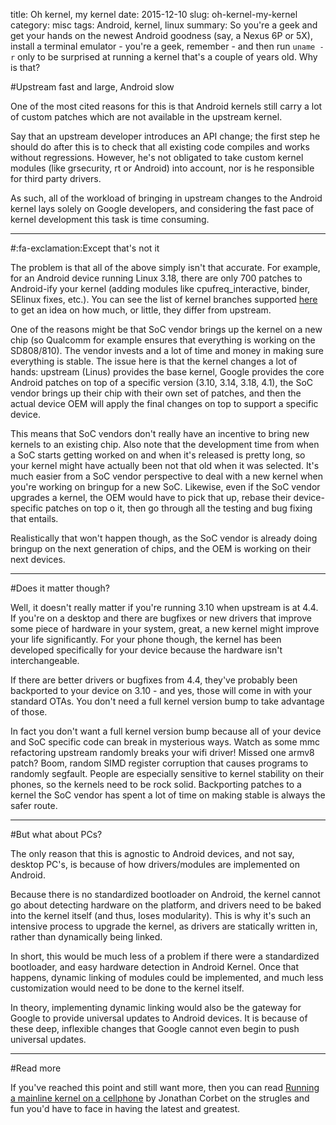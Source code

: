 title: Oh kernel, my kernel
date: 2015-12-10
slug: oh-kernel-my-kernel
category: misc
tags: Android, kernel, linux
summary: So you're a geek and get your hands on the newest Android goodness (say, a Nexus 6P or 5X), install a terminal emulator - you're a geek, remember - and then run `uname -r` only to be surprised at running a kernel that's a couple of years old. Why is that?

#Upstream fast and large, Android slow

One of the most cited reasons for this is that Android kernels still carry a lot of custom patches which are not available in the upstream kernel.

Say that an upstream developer introduces an API change; the first step he should do after this is to check that all existing code compiles and works without regressions. However, he's not obligated to take custom kernel modules (like grsecurity, rt or Android) into account, nor is he responsible for third party drivers.

As such, all of the workload of bringing in upstream changes to the Android kernel lays solely on Google developers, and considering the fast pace of kernel development this task is time consuming.

---

#:fa-exclamation:Except that's not it

The problem is that all of the above simply isn't that accurate. For example, for an Android device running Linux 3.18, there are only 700 patches to Android-ify your kernel (adding modules like cpufreq_interactive, binder, SElinux fixes, etc.). You can see the list of kernel branches supported [here][1] to get an idea on how much, or little, they differ from upstream.

One of the reasons might be that SoC vendor brings up the kernel on a new chip (so Qualcomm for example ensures that everything is working on the SD808/810). The vendor invests and a lot of time and money in making sure everything is stable. The issue here is that the kernel changes a lot of hands: upstream (Linus) provides the base kernel, Google provides the core Android patches on top of a specific version (3.10, 3.14, 3.18, 4.1), the SoC vendor brings up their chip with their own set of patches, and then the actual device OEM will apply the final changes on top to support a specific device.

This means that SoC vendors don't really have an incentive to bring new kernels to an existing chip. Also note that the development time from when a SoC starts getting worked on and when it's released is pretty long, so your kernel might have actually been not that old when it was selected. It's much easier from a SoC vendor perspective to deal with a new kernel when you're working on bringup for a new SoC. Likewise, even if the SoC vendor upgrades a kernel, the OEM would have to pick that up, rebase their device-specific patches on top o it, then go through all the testing and bug fixing that entails.

Realistically that won't happen though, as the SoC vendor is already doing bringup on the next generation of chips, and the OEM is working on their next devices.

---

#Does it matter though?

Well, it doesn't really matter if you're running 3.10 when upstream is at 4.4. If you're on a desktop and there are bugfixes or new drivers that improve some piece of hardware in your system, great, a new kernel might improve your life significantly. For your phone though, the kernel has been developed specifically for your device because the hardware isn't interchangeable.

If there are better drivers or bugfixes from 4.4, they've probably been backported to your device on 3.10 - and yes, those will come in with your standard OTAs. You don't need a full kernel version bump to take advantage of those.

In fact you don't want a full kernel version bump because all of your device and SoC specific code can break in mysterious ways. Watch as some mmc refactoring upstream randomly breaks your wifi driver! Missed one armv8 patch? Boom, random SIMD register corruption that causes programs to randomly segfault. People are especially sensitive to kernel stability on their phones, so the kernels need to be rock solid. Backporting patches to a kernel the SoC vendor has spent a lot of time on making stable is always the safer route.

---

#But what about PCs?

The only reason that this is agnostic to Android devices, and not say, desktop PC's, is because of how drivers/modules are implemented on Android.

Because there is no standardized bootloader on Android, the kernel cannot go about detecting hardware on the platform, and drivers need to be baked into the kernel itself (and thus, loses modularity). This is why it's such an intensive process to upgrade the kernel, as drivers are statically written in, rather than dynamically being linked.

In short, this would be much less of a problem if there were a standardized bootloader, and easy hardware detection in Android Kernel. Once that happens, dynamic linking of modules could be implemented, and much less customization would need to be done to the kernel itself.

In theory, implementing dynamic linking would also be the gateway for Google to provide universal updates to Android devices. It is because of these deep, inflexible changes that Google cannot even begin to push universal updates.

---

#Read more

If you've reached this point and still want more, then you can read [Running a mainline kernel on a cellphone][2] by Jonathan Corbet on the strugles and fun you'd have to face in having the latest and greatest.

[1]: https://android.googlesource.com/kernel/common.git/+refs/ "Refs - kernel/common.git - Git at Google"
[2]: https://lwn.net/Articles/662147/ "Running a mainline kernel on a cellphone"
